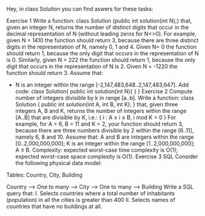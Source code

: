 Hey, in class Solution you can find aswers for these tasks: 

Exercise 1 
Write a function: 
 class Solution {public int solution(int N);} 
that, given an integer N, returns the number of distinct digits that occur in the decimal representation of N 
(without leading zeros for N<>0). 
For example, given N = 1410 the function should return 3, because there are three distinct digits in the 
representation of N, namely 0, 1 and 4. Given N= 0 the function should return 1, because the only digit that 
occurs in the representation of N is 0. Similarly, given N = 222 the function should return 1, because the only 
digit that occurs in the representation of N is 2. Given N = -1220 the function should return 3. 
Assume that: 
- N is an integer within the range [-2,147,483,648..2,147,483,647]. 
Add code: 
class Solution{ 
 public int solution(int N){ } 
} 
Exercise 2
Compute number of integers divisible by k in range [a..b]. 
Write a function: 
class Solution { public int solution(int A, int B, int K); } 
that, given three integers A, B and K, returns the number of integers within the range [A..B] 
that are divisible by K, i.e.: 
{ i : A ≤ i ≤ B, i mod K = 0 } 
For example, for A = 6, B = 11 and K = 2, your function should return 3, because there are 
three numbers divisible by 2 within the range [6..11], namely 6, 8 and 10. 
Assume that: 
A and B are integers within the range [0..2,000,000,000]; 
K is an integer within the range [1..2,000,000,000]; 
A ≤ B. 
Complexity: 
expected worst-case time complexity is O(1); 
 expected worst-case space complexity is O(1). Exercise 3 
SQL
Consider the following physical data model: 

Tables: Country, City, Building

Country --> One to many --> City --> One to many --> Building
Write a SQL query that: 
I. Selects countries where a total number of inhabitants (population) in all the cities is greater 
than 400 
II. Selects names of countries that have no buildings at all.
